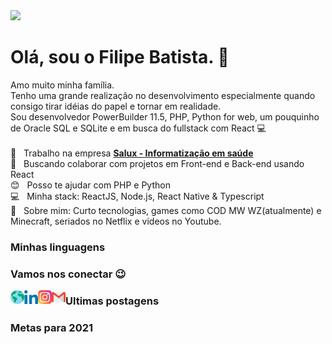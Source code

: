 <img width="auto" src="https://github.com/modernfunkboss/modernfunkboss/blob/master/5qi38njir9vsm46ync2qjvrrs.svg">

# Olá, sou o Filipe Batista. 👋

Amo muito minha família.<br/> 
Tenho uma grande realização no desenvolvimento especialmente quando consigo tirar idéias do papel e tornar em realidade. <br/> 
Sou desenvolvedor PowerBuilder 11.5, PHP, Python for web, um pouquinho de Oracle SQL e SQLite e em busca do fullstack com React :computer:
<br/> <br/> 
🏥 &nbsp; Trabalho na empresa [**Salux - Informatização em saúde**](https://www.salux.com.br/)
<br/> 💜 &nbsp; Buscando colaborar com projetos em Front-end e Back-end usando React
<br/> 😊 &nbsp; Posso te ajudar com PHP e Python
<br/> 💻 &nbsp; Minha stack: ReactJS, Node.js, React Native & Typescript
<br/> 💬 &nbsp; Sobre mim: Curto tecnologias, games como COD MW WZ(atualmente) e Minecraft, seriados no Netflix e videos no Youtube.

### Minhas linguagens



### Vamos nos conectar 😉

[<img align="left" alt="Meu site" width="22px" src="./assets/worldwide.svg" />](http://filipeleonelbatista.github.io/)
[<img align="left" alt="linkedin | LinkedIn" width="22px" src="./assets/052-linkedin.svg" />](https://www.linkedin.com/in/filipelbatista/)
[<img align="left" alt="email | Email" width="22px" src="./assets/044-instagram.svg" />](mailto:filipe.x2016@gmail.com)
[<img align="left" alt="instagram | Instagram" width="22px" src="./assets/gmail.svg" />](https://instagram.com/filipegaucho22)

### Ultimas postagens


### Metas para 2021
